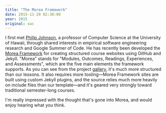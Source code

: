 ```yaml
---
title: "The Morea Framework"
date: 2015-11-20 02:30:00
year: 2015
original: swc
---
```

<p>
  I first met <a href="http://philipmjohnson.org/">Philip Johnson</a>,
  a professor of Computer Science at the University of Hawaii,
  through shared interests in empirical software engineering research
  and Google Summer of Code.
  He has recently been developed the <a href="http://morea-framework.github.io/">Morea Framework</a>
  for creating structured course websites using GitHub and Jekyll.
  "Morea" stands for "Modules, Outcomes, Readings, Experiences, and Assessments",
  which are the five main elements the framework supports.
  As you can see from the project <a href="http://morea-framework.github.io/gallery.html">gallery</a>,
  it's much more structured than our lessons.
  It also requires more tooling&mdash;Morea Framework sites are built using custom Jekyll plugins,
  and the source relies much more heavily on include files than our template&mdash;and
  it's geared very strongly toward traditional semester-long courses.
</p>
<p>
  I'm really impressed with the thought that's gone into Morea,
  and would enjoy hearing what you think.
</p>
